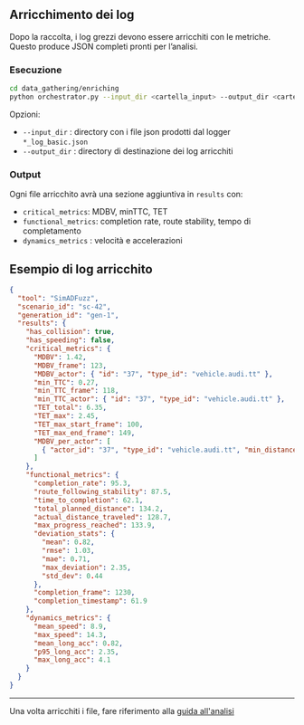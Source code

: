 ## Arricchimento dei log

Dopo la raccolta, i log grezzi devono essere arricchiti con le metriche.
Questo produce JSON completi pronti per l’analisi.

### Esecuzione

```bash
cd data_gathering/enriching
python orchestrator.py --input_dir <cartella_input> --output_dir <cartella_output>
```

Opzioni:

* `--input_dir` : directory con i file json prodotti dal logger `*_log_basic.json`
* `--output_dir` :  directory di destinazione dei log arricchiti

### Output

Ogni file arricchito avrà una sezione aggiuntiva in `results` con:

* `critical_metrics`: MDBV, minTTC, TET
* `functional_metrics`: completion rate, route stability, tempo di completamento
* `dynamics_metrics` : velocità e accelerazioni

## Esempio di log arricchito

```json
{
  "tool": "SimADFuzz",
  "scenario_id": "sc-42",
  "generation_id": "gen-1",
  "results": {
    "has_collision": true,
    "has_speeding": false,
    "critical_metrics": {
      "MDBV": 1.42,
      "MDBV_frame": 123,
      "MDBV_actor": { "id": "37", "type_id": "vehicle.audi.tt" },
      "min_TTC": 0.27,
      "min_TTC_frame": 118,
      "min_TTC_actor": { "id": "37", "type_id": "vehicle.audi.tt" },
      "TET_total": 6.35,
      "TET_max": 2.45,
      "TET_max_start_frame": 100,
      "TET_max_end_frame": 149,
      "MDBV_per_actor": [
        { "actor_id": "37", "type_id": "vehicle.audi.tt", "min_distance": 1.42, "frame": 123 }
      ]
    },
    "functional_metrics": {
      "completion_rate": 95.3,
      "route_following_stability": 87.5,
      "time_to_completion": 62.1,
      "total_planned_distance": 134.2,
      "actual_distance_traveled": 128.7,
      "max_progress_reached": 133.9,
      "deviation_stats": {
        "mean": 0.82,
        "rmse": 1.03,
        "mae": 0.71,
        "max_deviation": 2.35,
        "std_dev": 0.44
      },
      "completion_frame": 1230,
      "completion_timestamp": 61.9
    },
    "dynamics_metrics": {
      "mean_speed": 8.9,
      "max_speed": 14.3,
      "mean_long_acc": 0.82,
      "p95_long_acc": 2.35,
      "max_long_acc": 4.1
    }
  }
}
```
---
Una volta arricchiti i file, fare riferimento alla [guida all'analisi](pipeline.md)